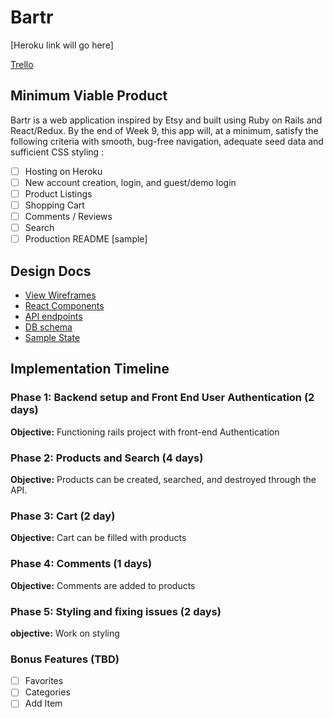 # Bartr

[Heroku link will go here]

[Trello][trello]

[trello]: https://trello.com/b/F9l46E8o/bartr

## Minimum Viable Product

Bartr is a web application inspired by Etsy and built using Ruby on Rails and React/Redux.  By the end of Week 9, this app will, at a minimum, satisfy the following criteria with smooth, bug-free navigation, adequate seed data and sufficient CSS styling :
- [ ] Hosting on Heroku
- [ ] New account creation, login, and guest/demo login
- [ ] Product Listings
- [ ] Shopping Cart
- [ ] Comments / Reviews
- [ ] Search
- [ ] Production README [sample]

## Design Docs
* [View Wireframes][wireframes]
* [React Components][components]
* [API endpoints][api-endpoints]
* [DB schema][schema]
* [Sample State][sample-state]

[wireframes]: wireframes
[components]: component-hierarchy.md
[sample-state]: sample-state.md
[api-endpoints]: api-endpoints.md
[schema]: schema.md

## Implementation Timeline

### Phase 1: Backend setup and Front End User Authentication (2 days)
**Objective:** Functioning rails project with front-end Authentication

### Phase 2: Products and Search  (4 days)

**Objective:** Products can be created, searched, and destroyed through
the API.

### Phase 3: Cart (2 day)

**Objective:** Cart can be filled with products

### Phase 4: Comments (1 days)

**Objective:** Comments are added to products

### Phase 5: Styling and fixing issues (2 days)

**objective:** Work on styling



### Bonus Features (TBD)
- [ ] Favorites
- [ ] Categories
- [ ] Add Item
